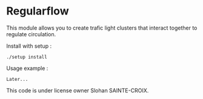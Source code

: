 Regularflow
========================================================

This module  allows you to create trafic light clusters that interact together to regulate circulation.

Install with setup :

    ./setup install

Usage example :

    Later...

This code is under license owner Slohan SAINTE-CROIX.